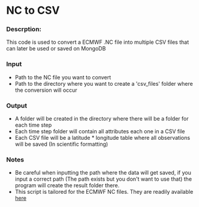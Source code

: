 # NC to CSV
### Descrption:
This code is used to convert a ECMWF .NC file into multiple CSV files that can later be used or saved on MongoDB
### Input
  - Path to the NC file you want to convert
  - Path to the directory where you want to create a 'csv_files' folder where the conversion will occur
### Output
  - A folder will be created in the directory where there will be a folder for each time step
  - Each time step folder will contain all attributes each one in a CSV file
  - Each CSV file will be a latitude * longitude table where all observations will be saved (In scientific formatting)
### Notes
  - Be careful when inputting the path where the data will get saved, if you input a correct path (The path exists but you don't want to use that)
    the program will create the result folder there.
  - This script is tailored for the ECMWF NC files. They are readily available [here](data.aicnic.cn/ECMWF/)

